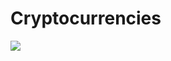 # Cryptocurrencies
![](https://github.com/MarielaKaradzhova/Cryptocurrencies/blob/main/crypto_clustering.png)
